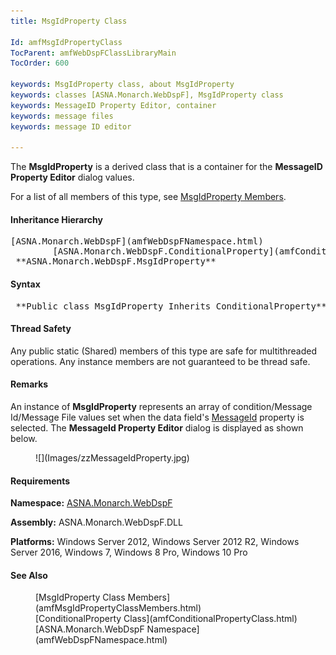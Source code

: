 ```yaml
---
title: MsgIdProperty Class

Id: amfMsgIdPropertyClass
TocParent: amfWebDspFClassLibraryMain
TocOrder: 600

keywords: MsgIdProperty class, about MsgIdProperty
keywords: classes [ASNA.Monarch.WebDspF], MsgIdProperty class
keywords: MessageID Property Editor, container
keywords: message files
keywords: message ID editor

---
```


The **MsgIdProperty** is a derived class that is a container for the **MessageID Property Editor** dialog values.

For a list of all members of this type, see [ MsgIdProperty Members](amfMsgIdPropertyClassMembers.html).
<!--mine -->

#### Inheritance Hierarchy
<pre>[ASNA.Monarch.WebDspF](amfWebDspFNamespace.html)
        [ASNA.Monarch.WebDspF.ConditionalProperty](amfConditionalPropertyClass.html)
 **ASNA.Monarch.WebDspF.MsgIdProperty** </pre>

#### Syntax
<pre class="prettyprint"> **Public class MsgIdProperty Inherits ConditionalProperty** </pre>

#### Thread Safety
Any public static (Shared) members of this type are safe for multithreaded operations. Any instance members are not guaranteed to be thread safe.

#### Remarks
An instance of **MsgIdProperty** represents an array of condition/Message Id/Message File values set when the data field's [ MessageId](amfDdsDataFieldClassMessageIdProperty.html) property is selected. The **MessageId Property Editor** dialog is displayed as shown below.
<dl><dd>
        ![](Images/zzMessageIdProperty.jpg)
      </dd></dl>

<!-- -->

#### Requirements
**Namespace:** [ASNA.Monarch.WebDspF](amfWebDspFNamespace.html)

**Assembly:** ASNA.Monarch.WebDspF.DLL

**Platforms:** Windows Server 2012, Windows Server 2012 R2, Windows Server 2016, Windows 7, Windows 8 Pro, Windows 10 Pro

#### See Also
<dl>
        <dd>[MsgIdProperty Class Members](amfMsgIdPropertyClassMembers.html)</dd>
        <dd>[ConditionalProperty Class](amfConditionalPropertyClass.html)</dd>
        <dd>[ASNA.Monarch.WebDspF Namespace](amfWebDspFNamespace.html)</dd>
</dl>

